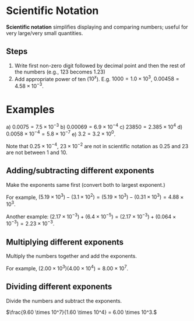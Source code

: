 # Scientific Notation

**Scientific notation** simplifies displaying and comparing numbers; useful for very large/very small quantities.

## Steps

1. Write first non-zero digit followed by decimal point and then the rest of the numbers (e.g., 123 becomes 1.23)
2. Add appropriate power of ten ($10^x$). E.g. $1000 = 1.0 \times 10^3$, $0.00458 = 4.58 \times 10^{-3}$.

# Examples

a) $0.0075 = 7.5 \times 10^{-3}$
b) $0.00069 = 6.9 \times 10^{-4}$
c) $23850 = 2.385 \times 10^4$
d) $0.0058 \times 10^{-4} = 5.8 \times 10^{-7}$
e) $3.2 = 3.2 \times 10^0$.

Note that $0.25 \times 10^{-4}$, $23 \times 10^{-2}$ are not in scientific notation as $0.25$ and $23$ are not between 1 and 10.

## Adding/subtracting different exponents

Make the exponents same first (convert both to largest exponent.)

For example, $(5.19 \times 10^3) - (3.1 \times 10^2) = (5.19 \times 10^3) - (0.31 \times 10^3) = 4.88 \times 10^3.$

Another example: $(2.17 \times 10^{-3}) + (6.4 \times 10^{-5}) = (2.17 \times 10^{-3}) + (0.064 \times 10^{-3}) = 2.23 \times 10^{-3}.$

## Multiplying different exponents

Multiply the numbers together and add the exponents.

For example, $(2.00 \times 10^3)(4.00 \times 10^4) = 8.00 \times 10^7.$

## Dividing different exponents

Divide the numbers and subtract the exponents.

$\frac{9.60 \times 10^7}{1.60 \times 10^4} = 6.00 \times 10^3.$

